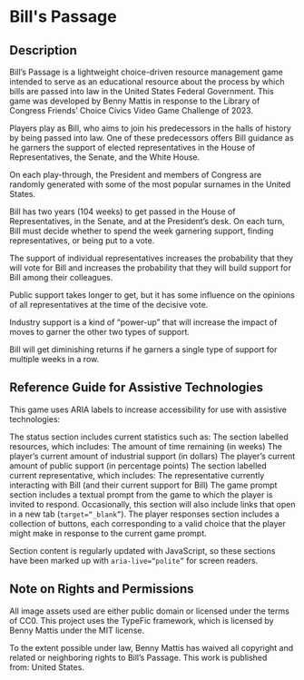 # Bill's Passage
## Description
Bill’s Passage is a lightweight choice-driven resource management game intended to serve as an educational resource about the process by which bills are passed into law in the United States Federal Government. This game was developed by Benny Mattis in response to the Library of Congress Friends’ Choice Civics Video Game Challenge of 2023.

Players play as Bill, who aims to join his predecessors in the halls of history by being passed into law. One of these predecessors offers Bill guidance as he garners the support of elected representatives in the House of Representatives, the Senate, and the White House.

On each play-through, the President and members of Congress are randomly generated with some of the most popular surnames in the United States.

Bill has two years (104 weeks) to get passed in the House of Representatives, in the Senate, and at the President’s desk. On each turn, Bill must decide whether to spend the week garnering support, finding representatives, or being put to a vote. 

The support of individual representatives increases the probability that they will vote for Bill and   increases the probability that they will build support for Bill among their colleagues.

Public support takes longer to get, but it has some influence on the opinions of all representatives at the time of the decisive vote.

Industry support is a kind of “power-up” that will increase the impact of moves to garner the other two types of support.

Bill will get diminishing returns if he garners a single type of support for multiple weeks in a row.

## Reference Guide for Assistive Technologies
This game uses ARIA labels to increase accessibility for use with assistive technologies:

The status section includes current statistics such as:
The section labelled resources, which includes:
The amount of time remaining (in weeks)
The player’s current amount of industrial support (in dollars)
The player’s current amount of public support (in percentage points)
The section labelled current representative, which includes:
The representative currently interacting with Bill (and their current support for Bill)
The game prompt section includes a textual prompt from the game to which the player is invited to respond. Occasionally, this section will also include links that open in a new tab (`target=“_blank”`).
The player responses section includes a collection of buttons, each corresponding to a valid choice that the player might make in response to the current game prompt.

Section content is regularly updated with JavaScript, so these sections have been marked up with `aria-live=“polite”` for screen readers.

## Note on Rights and Permissions
All image assets used are either public domain or licensed under the terms of CC0. This project uses the TypeFic framework, which is licensed by Benny Mattis under the MIT license. 

To the extent possible under law, Benny Mattis has waived all copyright and related or neighboring rights to Bill’s Passage. This work is published from: United States.
